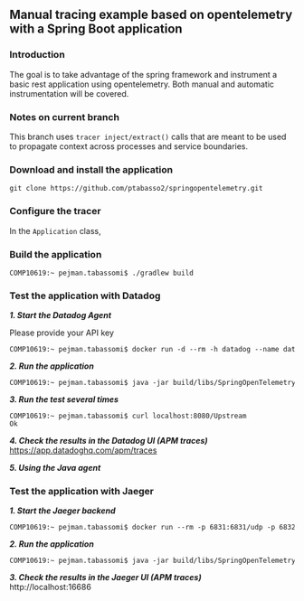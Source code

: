 
## Manual tracing example based on opentelemetry with a Spring Boot application 


### Introduction

The goal is to take advantage of the spring framework and instrument a basic rest application using opentelemetry. 
Both manual and automatic instrumentation will be covered. 


### Notes on current branch
This branch uses `tracer inject/extract()` calls that are meant to be used to propagate context across processes and service boundaries.  


### Download and install the application

<pre style="font-size: 12px">
git clone https://github.com/ptabasso2/springopentelemetry.git
</pre>

### Configure the tracer
In the `Application` class, 

### Build the application

<pre style="font-size: 12px">
COMP10619:~ pejman.tabassomi$ ./gradlew build
</pre>


### Test the application with  Datadog

**_1. Start the  Datadog Agent_**

Please provide your API key
<pre style="font-size: 12px">
COMP10619:~ pejman.tabassomi$ docker run -d --rm -h datadog --name datadog_agent -v /var/run/docker.sock:/var/run/docker.sock:ro -v /proc/:/host/proc/:ro -v /sys/fs/cgroup/:/host/sys/fs/cgroup:ro -p 8126:8126 -p 8125:8125/udp -e DD_API_KEY=xxxxxxxxxxxxxxxxxxxxxxx -e DD_TAGS=env:datadoghq.com -e DD_APM_ENABLED=true -e DD_APM_NON_LOCAL_TRAFFIC=true -e DD_PROCESS_AGENT_ENABLED=true -e DD_LOG_LEVEL=debug gcr.io/datadoghq/agent:7
</pre>

**_2. Run the application_**
<pre style="font-size: 12px">
COMP10619:~ pejman.tabassomi$ java -jar build/libs/SpringOpenTelemetry-1.0.jar
</pre>

**_3. Run the test several times_** 
<pre style="font-size: 12px">
COMP10619:~ pejman.tabassomi$ curl localhost:8080/Upstream
Ok
</pre>

**_4. Check the results in the Datadog UI (APM traces)_<br>**
https://app.datadoghq.com/apm/traces

**_5. Using the Java agent_<br>**


### Test the application with Jaeger

**_1. Start the Jaeger backend_**
<pre style="font-size: 12px">
COMP10619:~ pejman.tabassomi$ docker run --rm -p 6831:6831/udp -p 6832:6832/udp -p 16686:16686 jaegertracing/all-in-one:1.7 --log-level=debug
</pre>

**_2. Run the application_**
<pre style="font-size: 12px">
COMP10619:~ pejman.tabassomi$ java -jar build/libs/SpringOpenTelemetry-1.0.jar
</pre>

**_3. Check the results in the Jaeger UI (APM traces)_<br>**
http://localhost:16686


